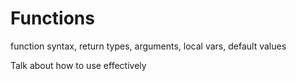 # Functions

function syntax, return types, arguments, local vars, default values

Talk about how to use effectively
